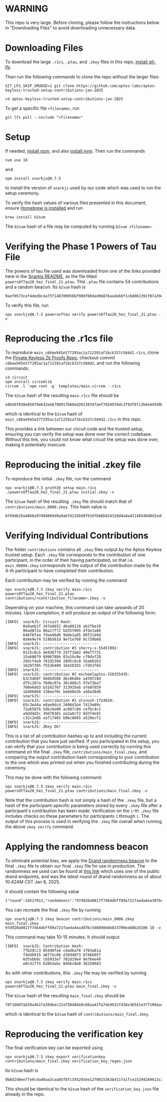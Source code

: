 # WARNING

This repo is very large. Before cloning, please follow the instructions below in "Downloading Files" to avoid downloading unnecessary data. 

# Downloading Files

To download the large `.r1cs`, `.ptau`, and `.zkey` files in this repo, [install git-lfs](https://git-lfs.com/). 

Then run the following commands to clone the repo without the larger files:

```
GIT_LFS_SKIP_SMUDGE=1 git clone https://github.com/aptos-labs/aptos-keyless-trusted-setup-contributions-jan-2025

cd aptos-keyless-trusted-setup-contributions-jan-2025
```

To get a specific file `<filename>`, run

```
git lfs pull --include "<filename>"
```

# Setup

If needed, [install npm](https://docs.npmjs.com/downloading-and-installing-node-js-and-npm), and also [install nvm](https://github.com/nvm-sh/nvm?tab=readme-ov-file#installing-and-updating). Then run the commands

```
nvm use 18
```

and

```
npm install snarkjs@0.7.5
```

to install the version of `snarkjs` used by our code which was used to run the setup ceremony. 

To verify the hash values of various files presented in this document, ensure [Homebrew is installed](https://docs.brew.sh/Installation) and run 

```
brew install b2sum
```

The `b2sum` hash of a file may be computed by running `b2sum <filename>`.

# Verifying the Phase 1 Powers of Tau File

The powers of tau file used was downloaded from one of the links provided here in the [Snarkjs README](https://github.com/iden3/snarkjs/blob/master/README.md#7-prepare-phase-2), as the file titled `powersOfTau28_hez_final_21.ptau`. This `.ptau` file contains 54 contributions and a random beacon. Its `b2sum` hash is 

```
9aef0573cef4ded9c4a75f148709056bf989f80dad96876aadeb6f1c6d062391f07a394a9e756d16f7eb233198d5b69407cca44594c763ab4a5b67ae73254678
``` 

To verify this file, run 

```
npx snarkjs@0.7.5 powersoftau verify powersOfTau28_hez_final_21.ptau -v
```

# Reproducing the .r1cs file

To reproduce `main_c60ae945e577295ac1a712391af1bcb337c584d2.r1cs`, clone the [Private Keyless Zk Proofs Repo](https://github.com/aptos-labs/keyless-zk-proofs-private), checkout commit `c60ae945e577295ac1a712391af1bcb337c584d2`, and run the following commands:

```
cd circuit
npm install circomlib
circom -l `npm root -g` templates/main.circom --r1cs
```

The `b2sum` hash of the resulting `main.r1cs` file should be 

```
e8b507838e85879e632eb6798917b60ed20138347aef7654976dc3f93f6fc2b6e445d980102c8fc674b5f2aae01062de08ce8b895ebcb21962984b87cdfdde63
```

which is identical to the `b2sum` hash of `main_c60ae945e577295ac1a712391af1bcb337c584d2.r1cs` in this repo.

This provides a link between our circuit code and the trusted setup, ensuring you can verify the setup was done over the correct codebase. Without this link, you could not know what circuit the setup was done over, making it potentially insecure. 

# Reproducing the initial .zkey file

To reproduce the initial `.zkey` file, run the command

```
npx snarkjs@0.7.5 groth16 setup main.r1cs ./powersOfTau28_hez_final_21.ptau initial.zkey -v
```

The `b2sum` hash of the resulting `.zkey` file should match that of `contributions/main_0000.zkey`. This hash value is

```
8f49db19a4866a97d04869d9a9abfd216b58f93dfb68b824320d4a4a42148540d8d2eddf4488345f7d23299a067b1a8adeba530c97d59ffa2ff1a34bdbd9414b
```


# Verifying Individual Contributions


The folder `contributions` contains all `.zkey` files output by the Aptos Keyless trusted setup. Each `.zkey` file corresponds to the contribution of one participant, in the order of their having participated, so that i.e. `main_00004.zkey` corresponds to the output of the contribution made by the 4-th participant to have completed their contribution.

Each contribution may be verified by running the command 

```
npx snarkjs@0.7.5 zkey verify main.r1cs powersOfTau28_hez_final_21.ptau contributions/<contribution_filename>.zkey -v
```

Depending on your machine, this command can take upwards of 20 minutes. Upon completion, it will produce an output of the following form: 

```
[INFO]  snarkJS: Circuit Hash: 
		0a9aeb1f 247e8652 46a00128 ab2fbe10
		86ad8f2a 86a17f72 bd35f095 dfde1a86
		646f6faa fdaa46d6 9dde1ad5 88f21d4d
		0d4e9e74 519b561d 9e71e768 9c739b68
[INFO]  snarkJS: -------------------------
[INFO]  snarkJS: contribution #3 sherry-x-55457892:
		0125c8cb de936779 25ff1b62 49eff731
		15a68679 899678bb 83a19c0e cf8daf28
		20dcf4a9 78192394 2895cbc0 1ba661b3
		1628f395 f553b409 16428355 cfd53f6b
[INFO]  snarkJS: -------------------------
[INFO]  snarkJS: contribution #2 michaelaptos-158355435:
		63c5d60f 668bd588 d6c86d0e a459f24d
		d75c207a 76dbc07a 36c466c5 97ef3ba7
		760e6dd3 b3162767 313935eb afe8fd59
		1b4868b0 238ee70c beb60e3b a46a38d6
[INFO]  snarkJS: -------------------------
[INFO]  snarkJS: contribution #1 alinush-1724810:
		65c3e44a e8ae9dcd 2406d1b4 7413e09c
		72a6587b 5dbc6e00 ac607c84 cefbc4c1
		a9dd4d2c 39d78381 ea2a8cf2 8d3f4e91
		c32c2e8b eaf17465 b9bc8045 a529ecf1
[INFO]  snarkJS: -------------------------
[INFO]  snarkJS: ZKey Ok!
```

This is a list of all contribution hashes up to and including the current contribution that you have just verified. If you participated in the setup, you can verify that your contribution is being used correctly by running this command on the final `.zkey` file, `contributions/main_final.zkey`, and comparing the output contribution hash corresponding to your contribution to the one which was printed out when you finished contributing during the ceremony. 

This may be done with the following command:

```
npx snarkjs@0.7.5 zkey verify main.r1cs powersOfTau28_hez_final_21.ptau contributions/main_final.zkey -v
```

Note that the contribution hash is not simply a hash of the `.zkey` file, but a hash of the participant-specific parameters stored by every `.zkey` file after a participant's contribution has been made. Verification on the `i`-th `.zkey` file includes checks on these parameters for participants `1` through `i`. The output of this process is used in verifying the `.zkey` file overall when running the above `zkey verify` command. 

# Applying the randomness beacon

To eliminate potential bias, we apply the [Drand randomness beacon](https://drand.love/) to the final `.zkey` file to obtain our final `.zkey` file for use in production. The randomness we used can be found at [this link](https://api3.drand.sh/52db9ba70e0cc0f6eaf7803dd07447a1f5477735fd3f661792ba94600c84e971/public/14517013) which uses one of the public drand endpoints, and was the latest round of drand randomness as of about 10:42AM CST Jan 8, 2025. 

It should contain the following value

```
{"round":14517013,"randomness":"97d920a0817f74b4dbff89a721faeda4ea307bc5d8890ebb833700ea68b2d106","signature":"83236a954108c9de257b6a10c838f3e3f215eb3bd25c2261f42b4a6204d6b00a3f216b8d88dcd7947cba97d39f2e16c5"}
```

You can recreate the final `.zkey` file by running

```
npx snarkjs@0.7.5 zkey beacon contributions/main_0006.zkey main_final.zkey 97d920a0817f74b4dbff89a721faeda4ea307bc5d8890ebb833700ea68b2d106 10 -v
```

This command may take 10-15 minutes. It should output

```
[INFO]  snarkJS: Contribution Hash: 
		7fb2dcc3 85440fa4 cdadba70 3763a81a
		f4d4b915 a6f7ec08 d3b94073 0746b05f
		6dfebb9c cb5933e7 782d19e4 9e76ee49
		e0c417f4 620b3ebc 8466c0a0 36250683
```

As with other contributions, this `.zkey` file may be verified by running

```
npx snarkjs@0.7.5 zkey verify main.r1cs powersOfTau28_hez_final_21.ptau main_final.zkey -v
```

The `b2sum` hash of the resulting `main_final.zkey` should be 

```
78f160d7ab39a4b1fa304bec31a75848de0c88aa43fa7de9931fd16e36541e3ff109aac53a3bb3b3db07c77a4ae1045afc5b9e93d623f90ce4dfba11ff785b08
```

which is identical to the `b2sum` hash of `contributions/main_final.zkey`.

# Reproducing the verification key

The final verification key can be exported using 

```
npx snarkjs@0.7.5 zkey export verificationkey contributions/main_final.zkey verification_key_regen.json
```

Its `b2sum` hash is

```
9b8d240ee77e9cda48aa3caa85f8fc355293ee12f0015363b411fa1fce15294269613c3cbf1185cc867fd97c0e9cb5fa622e4fd5082a1add1899671d098c2273
```

This should be identical to the `b2sum` hash of the `verification_key.json` file already in the repo.
